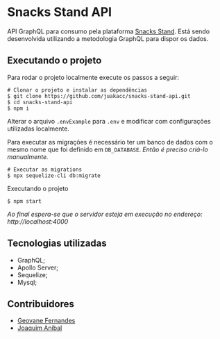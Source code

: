# Snacks Stand API

API GraphQL para consumo pela plataforma [Snacks Stand](https://github.com/geovanef46/snacks-stand).
Está sendo desenvolvida utilizando a metodologia GraphQL para dispor os dados.

## Executando o projeto

Para rodar o projeto localmente execute os passos a seguir:

```shell
# Clonar o projeto e instalar as dependências
$ git clone https://github.com/juakacc/snacks-stand-api.git
$ cd snacks-stand-api
$ npm i
```

Alterar o arquivo `.envExample` para `.env` e modificar com configurações utilizadas localmente.

Para executar as migrações é necessário ter um banco de dados com o mesmo nome que foi definido em `DB_DATABASE`. _Então é preciso criá-lo manualmente._

```shell
# Executar as migrations
$ npx sequelize-cli db:migrate
```

Executando o projeto

```shell
$ npm start
```

_Ao final espera-se que o servidor esteja em execução no endereço: http://localhost:4000_

## Tecnologias utilizadas

- GraphQL;
- Apollo Server;
- Sequelize;
- Mysql;

## Contribuidores

- [Geovane Fernandes](https://github.com/geovanef46)
- [Joaquim Aníbal](https://github.com/juakacc)
